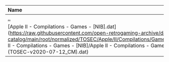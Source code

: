 |Name|Size|
|:---|---:|
|[..](../index.html)|DIR|
|[Apple II - Compilations - Games - [NIB].dat](https://raw.githubusercontent.com/open-retrogaming-archive/dat-catalog/main/root/normalized/TOSEC/Apple/II/Compilations/Games/[NIB]/Apple II - Compilations - Games - [NIB]/Apple II - Compilations - Games - [NIB] (TOSEC-v2020-07-12_CM).dat)|1027|
